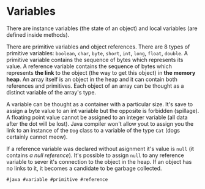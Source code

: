 # Variables

There are instance variables (the state of an object) and local variables (are defined inside methods).

There are primitive variables and object references. There are 8 types of primitive variables: `boolean`, `char`, `byte`, `short`, `int`, `long`, `float`, `double`. A primitive variable contains the sequence of bytes which represents its value. A reference variable contains the sequence of bytes which represents **the link** to the object (the way to get this object) in **the memory heap**. An array itself is an object in the heap and it can contain both references and primitives. Each object of an array can be thought as a distinct variable of the array's type. 

A variable can be thought as a container with a particular size. It's save to assign a byte value to an int variable but the opposite is forbidden (spillage). A floating point value cannot be assigned to an integer variable (all data after the dot will be lost). Java compiler won't allow yout to assign you the link to an instance of the `Dog` class to a variable of the type `Cat` (dogs certainly cannot meow).

If a reference variable was declared without asignment it's value is `null` (it contains *a null reference*). It's possible to assign `null` to any reference variable to sever it's connection to the object in the heap. If an object has no links to it, it becomes a candidate to be garbage collected. 

    #java #variable #primitive #reference
